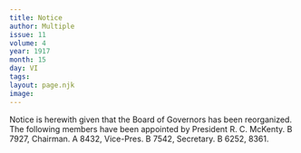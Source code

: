 ```yaml
---
title: Notice
author: Multiple
issue: 11
volume: 4
year: 1917
month: 15
day: VI
tags:
layout: page.njk
image:
---
```

Notice is herewith given that the Board of Governors has been reorganized. The following members have been appointed by President R. C. McKenty.    B 7927, Chairman.    A 8432, Vice-Pres.   B 7542, Secretary.    B 6252, 8361. 


